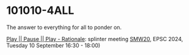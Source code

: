 # 101010-4ALL
The answer to everything for all to ponder on.

[Play || Pause || Play - Rationale](./PlayPausePlay-Rationale.md): splinter meeting [SMW20](https://meetingorganizer.copernicus.org/EPSC2024/session/51557), EPSC 2024, Tuesday 10 September 16:30 - 18:00)

